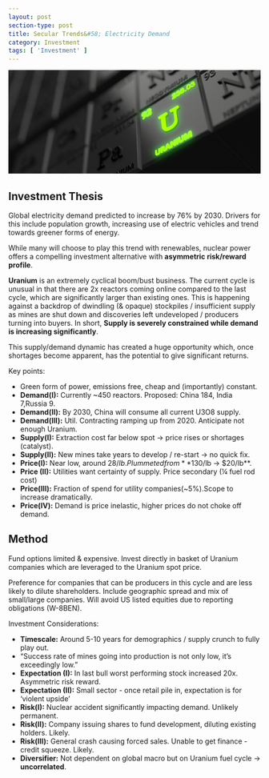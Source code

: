 ```yaml
---
layout: post
section-type: post
title: Secular Trends&#58; Electricity Demand
category: Investment
tags: [ 'Investment' ]
---
```


<img style="border: 0;" src="/img/2019/20191115-Uranium.jpg" />

## Investment Thesis

Global electricity demand predicted to increase by 76% by 2030.  Drivers for this include population growth, 
increasing use of electric vehicles and trend towards greener forms of energy.

While many will choose to play this trend with renewables, nuclear power offers a compelling investment 
alternative with **asymmetric risk/reward profile**.

**Uranium** is an extremely cyclical boom/bust business.  The current  cycle is unusual in that there are 
2x reactors coming online compared to the last cycle, which are significantly larger than existing 
ones. This is happening against a backdrop of dwindling (& opaque) stockpiles / insufficient supply 
as mines are shut down and discoveries left undeveloped / producers turning into buyers.  In short, 
**Supply is severely constrained while demand is increasing significantly**. 

This supply/demand dynamic has created a huge opportunity which, once shortages become apparent, has 
the potential to give significant returns.

Key points:
- Green form of power, emissions free, cheap and (importantly) constant.
- **Demand(I):** Currently ~450 reactors.  Proposed: China 184, India 7,Russia 9.
- **Demand(II):** By 2030, China will consume all current U3O8 supply.
- **Demand(III):** Util. Contracting ramping up from 2020. Anticipate not enough Uranium.
- **Supply(I):** Extraction cost far below spot → price rises or shortages (catalyst).
- **Supply(II):** New mines take years to develop / re-start → no quick fix.
- **Price(I):** Near low, around $28/lb. Plummeted from **$130/lb → $20/lb**.
- **Price (II):** Utilities want certainty of supply. Price secondary (¼ fuel rod cost)
- **Price(III):** Fraction of spend for utility companies(~5%).Scope to increase dramatically.
- **Price(IV):** Demand is price inelastic, higher prices do not choke off demand.


## Method

Fund options limited & expensive. Invest directly in basket of Uranium companies which are leveraged to the Uranium spot price.

Preference for companies that can be producers in this cycle and are less likely to dilute shareholders. Include 
geographic spread  and mix of small/large companies.  Will avoid US listed equities due to reporting obligations (W-8BEN).  

Investment Considerations:
- **Timescale:** Around 5-10 years for demographics / supply crunch to fully play out.
- “Success rate of mines going into production is not only low, it’s exceedingly low.”
- **Expectation (I):** In last bull worst performing stock increased 20x. Asymmetric risk reward.
- **Expectation (II):** Small sector - once retail pile in, expectation is for ‘violent upside’
- **Risk(I):**  Nuclear accident significantly impacting demand. Unlikely permanent.
- **Risk(II):** Company issuing shares to fund development, diluting existing holders.  Likely.
- **Risk(III):** General crash causing forced sales. Unable to get finance - credit squeeze. Likely.
- **Diversifier:** Not dependent on global macro but on Uranium fuel cycle → **uncorrelated**.

